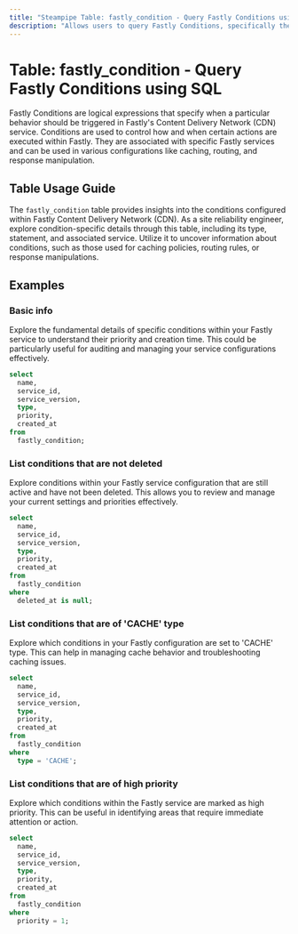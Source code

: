 ```yaml
---
title: "Steampipe Table: fastly_condition - Query Fastly Conditions using SQL"
description: "Allows users to query Fastly Conditions, specifically the condition name, service id, type, and statement, providing insights into Fastly CDN configuration."
---
```


# Table: fastly_condition - Query Fastly Conditions using SQL

Fastly Conditions are logical expressions that specify when a particular behavior should be triggered in Fastly's Content Delivery Network (CDN) service. Conditions are used to control how and when certain actions are executed within Fastly. They are associated with specific Fastly services and can be used in various configurations like caching, routing, and response manipulation.

## Table Usage Guide

The `fastly_condition` table provides insights into the conditions configured within Fastly Content Delivery Network (CDN). As a site reliability engineer, explore condition-specific details through this table, including its type, statement, and associated service. Utilize it to uncover information about conditions, such as those used for caching policies, routing rules, or response manipulations.

## Examples

### Basic info
Explore the fundamental details of specific conditions within your Fastly service to understand their priority and creation time. This could be particularly useful for auditing and managing your service configurations effectively.

```sql
select
  name,
  service_id,
  service_version,
  type,
  priority,
  created_at
from
  fastly_condition;
```

### List conditions that are not deleted
Explore conditions within your Fastly service configuration that are still active and have not been deleted. This allows you to review and manage your current settings and priorities effectively.

```sql
select
  name,
  service_id,
  service_version,
  type,
  priority,
  created_at
from
  fastly_condition
where
  deleted_at is null;
```

### List conditions that are of 'CACHE' type
Explore which conditions in your Fastly configuration are set to 'CACHE' type. This can help in managing cache behavior and troubleshooting caching issues.

```sql
select
  name,
  service_id,
  service_version,
  type,
  priority,
  created_at
from
  fastly_condition
where
  type = 'CACHE';
```

### List conditions that are of high priority
Explore which conditions within the Fastly service are marked as high priority. This can be useful in identifying areas that require immediate attention or action.

```sql
select
  name,
  service_id,
  service_version,
  type,
  priority,
  created_at
from
  fastly_condition
where
  priority = 1;
```